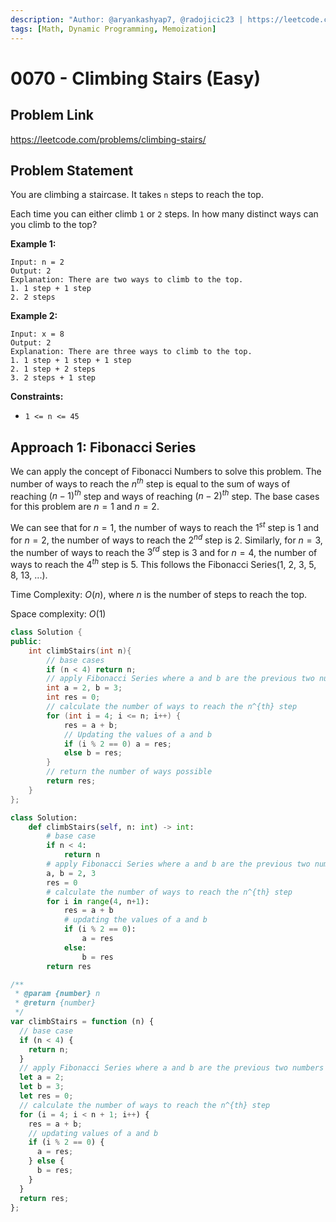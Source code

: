 ```yaml
---
description: "Author: @aryankashyap7, @radojicic23 | https://leetcode.com/problems/climbing-stairs/"
tags: [Math, Dynamic Programming, Memoization]
---
```


# 0070 - Climbing Stairs (Easy)

## Problem Link

https://leetcode.com/problems/climbing-stairs/

## Problem Statement

You are climbing a staircase. It takes `n` steps to reach the top.

Each time you can either climb `1` or `2` steps. In how many distinct ways can you climb to the top?

**Example 1:**

```
Input: n = 2
Output: 2
Explanation: There are two ways to climb to the top.
1. 1 step + 1 step
2. 2 steps
```

**Example 2:**

```
Input: x = 8
Output: 2
Explanation: There are three ways to climb to the top.
1. 1 step + 1 step + 1 step
2. 1 step + 2 steps
3. 2 steps + 1 step
```

**Constraints:**

- `1 <= n <= 45`

## Approach 1: Fibonacci Series

We can apply the concept of Fibonacci Numbers to solve this problem. The number of ways to reach the $n^{th}$ step is equal to the sum of ways of reaching $(n-1)^{th}$ step and ways of reaching $(n-2)^{th}$ step. The base cases for this problem are $n = 1$ and $n = 2$.

We can see that for $n = 1$, the number of ways to reach the $1^{st}$ step is $1$ and for $n = 2$, the number of ways to reach the $2^{nd}$ step is $2$. Similarly, for $n = 3$, the number of ways to reach the $3^{rd}$ step is $3$ and for $n = 4$, the number of ways to reach the $4^{th}$ step is $5$. This follows the Fibonacci Series(1, 2, 3, 5, 8, 13, ...).

Time Complexity: $O(n)$, where $n$ is the number of steps to reach the top.

Space complexity: $O(1)$

<Tabs>
<TabItem value="cpp" label="C++">

<SolutionAuthor name="@aryankashyap7"/>

```cpp
class Solution {
public:
    int climbStairs(int n){
        // base cases
        if (n < 4) return n;
        // apply Fibonacci Series where a and b are the previous two numbers
        int a = 2, b = 3;
        int res = 0;
        // calculate the number of ways to reach the n^{th} step
        for (int i = 4; i <= n; i++) {
            res = a + b;
            // Updating the values of a and b
            if (i % 2 == 0) a = res;
            else b = res;
        }
        // return the number of ways possible
        return res;
    }
};
```

</TabItem>

<TabItem value="python" label="Python">
<SolutionAuthor name="@radojicic23"/>

```python
class Solution:
    def climbStairs(self, n: int) -> int:
        # base case
        if n < 4:
            return n
        # apply Fibonacci Series where a and b are the previous two numbers
        a, b = 2, 3
        res = 0
        # calculate the number of ways to reach the n^{th} step
        for i in range(4, n+1):
            res = a + b
            # updating the values of a and b
            if (i % 2 == 0):
                a = res
            else:
                b = res
        return res
```

</TabItem>

<TabItem value="js" label="JavaScript">
<SolutionAuthor name="@radojicic23"/>

```js
/**
 * @param {number} n
 * @return {number}
 */
var climbStairs = function (n) {
  // base case
  if (n < 4) {
    return n;
  }
  // apply Fibonacci Series where a and b are the previous two numbers
  let a = 2;
  let b = 3;
  let res = 0;
  // calculate the number of ways to reach the n^{th} step
  for (i = 4; i < n + 1; i++) {
    res = a + b;
    // updating values of a and b
    if (i % 2 == 0) {
      a = res;
    } else {
      b = res;
    }
  }
  return res;
};
```

</TabItem>
</Tabs>

